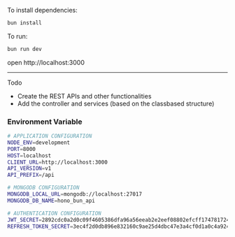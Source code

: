 To install dependencies:

```sh
bun install
```

To run:

```sh
bun run dev
```

open http://localhost:3000

---

Todo

- Create the REST APIs and other functionalities
- Add the controller and services (based on the classbased structure)

### Environment Variable

```bash
# APPLICATION CONFIGURATION
NODE_ENV=development
PORT=8000
HOST=localhost
CLIENT_URL=http://localhost:3000
API_VERSION=v1
API_PREFIX=/api

# MONGODB CONFIGURATION
MONGODB_LOCAL_URL=mongodb://localhost:27017
MONGODB_DB_NAME=hono_bun_api

# AUTHENTICATION CONFIGURATION
JWT_SECRET=2892cdc0a2d0c09f4605386dfa96a56eeab2e2eef08802efcff174781724f51f
REFRESH_TOKEN_SECRET=3ec4f2d0db896e832160c9ae25d4dbc47e3a4cf0d1a0c4a924c7c07612f95d69

```
